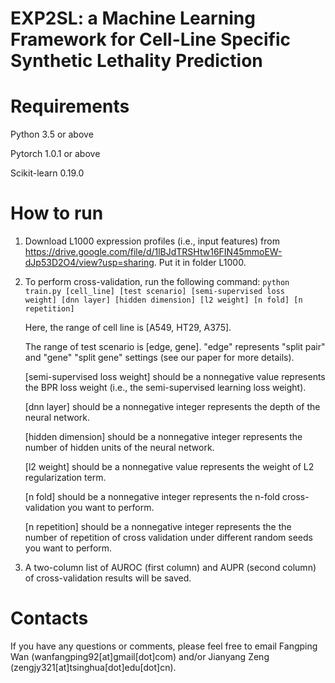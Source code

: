 # EXP2SL: a Machine Learning Framework for Cell-Line Specific Synthetic Lethality Prediction

# Requirements
Python 3.5 or above

Pytorch 1.0.1 or above

Scikit-learn 0.19.0

# How to run
1. Download L1000 expression profiles (i.e., input features) from https://drive.google.com/file/d/1lBJdTRSHtw16FIN45mmoEW-dJp53D2O4/view?usp=sharing. Put it in folder L1000.
2. To perform cross-validation, run the following command:
   <code>python train.py [cell_line] [test scenario] [semi-supervised loss weight] [dnn layer] [hidden dimension] [l2 weight] [n fold] [n repetition]</code>
   
   Here, the range of cell line is [A549, HT29, A375]. 
   
   The range of test scenario is [edge, gene]. "edge" represents "split pair" and "gene" "split gene" settings (see our paper for more details). 
   
   [semi-supervised loss weight] should be a nonnegative value represents the BPR loss weight (i.e., the semi-supervised learning loss weight). 
   
   [dnn layer] should be a nonnegative integer represents the depth of the neural network.  
   
   [hidden dimension] should be a nonnegative integer represents the number of hidden units of the neural network.
   
   [l2 weight] should be a nonnegative value represents the weight of L2 regularization term.
   
   [n fold] should be a nonnegative integer represents the n-fold cross-validation you want to perform.
   
   [n repetition] should be a nonnegative integer represents the the number of repetition of cross validation under different random seeds you want to perform.
 3. A two-column list of AUROC (first column) and AUPR (second column) of cross-validation results will be saved. 
   
   
# Contacts
If you have any questions or comments, please feel free to email Fangping Wan (wanfangping92[at]gmail[dot]com) and/or Jianyang Zeng (zengjy321[at]tsinghua[dot]edu[dot]cn).
